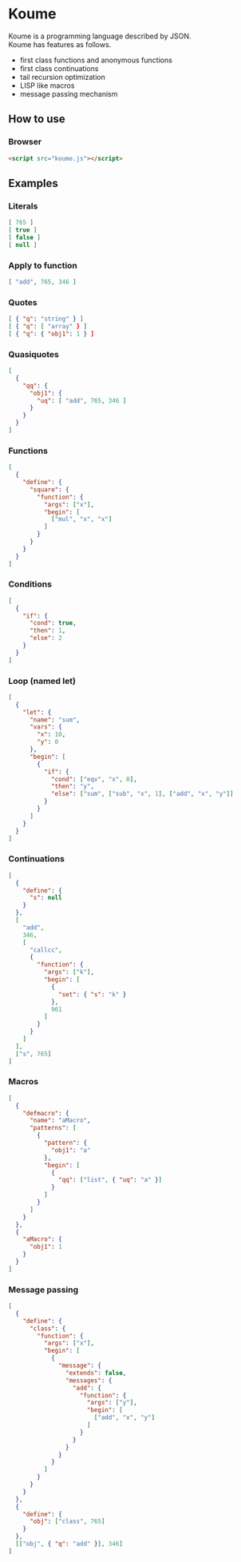 # Koume
Koume is a programming language described by JSON.  
Koume has features as follows.
* first class functions and anonymous functions
* first class continuations
* tail recursion optimization
* LISP like macros
* message passing mechanism

## How to use

### Browser
```html
<script src="koume.js"></script>
```

## Examples

### Literals
```json
[ 765 ]
[ true ]
[ false ]
[ null ]
```

### Apply to function
```json
[ "add", 765, 346 ]
```

### Quotes
```json
[ { "q": "string" } ]
[ { "q": [ "array" } ]
[ { "q": { "obj1": 1 } ]
```

### Quasiquotes
```json
[
  {
    "qq": {
      "obj1": {
        "uq": [ "add", 765, 346 ]
      }
    }
  }
]
```

### Functions
```json
[
  {
    "define": {
      "square": {
        "function": {
          "args": ["x"],
          "begin": [
            ["mul", "x", "x"]
          ]
        }
      }
    }
  }
]
```

### Conditions
```json
[
  {
    "if": {
      "cond": true,
      "then": 1,
      "else": 2
    }
  }
]
```

### Loop (named let)
```json
[
  {
    "let": {
      "name": "sum",
      "vars": {
        "x": 10,
        "y": 0
      },
      "begin": [
        {
          "if": {
            "cond": ["eqv", "x", 0],
            "then": "y",
            "else": ["sum", ["sub", "x", 1], ["add", "x", "y"]]
          }
        }
      ]
    }
  }
]
```

### Continuations
```json
[
  {
    "define": {
      "s": null
    }
  },
  [
    "add",
    346,
    [
      "callcc",
      {
        "function": {
          "args": ["k"],
          "begin": [
            {
              "set": { "s": "k" }
            },
            961
          ]
        }
      }
    ]
  ],
  ["s", 765]
]
```

### Macros
```json
[
  {
    "defmacro": {
      "name": "aMacro",
      "patterns": [
        {
          "pattern": {
            "obj1": "a"
          },
          "begin": [
            {
              "qq": ["list", { "uq": "a" }]
            }
          ]
        }
      ]
    }
  },
  {
    "aMacro": {
      "obj1": 1
    }
  }
]
```

### Message passing
```json
[
  {
    "define": {
      "class": {
        "function": {
          "args": ["x"],
          "begin": [
            {
              "message": {
                "extends": false,
                "messages": {
                  "add": {
                    "function": {
                      "args": ["y"],
                      "begin": [
                        ["add", "x", "y"]
                      ]
                    }
                  }
                }
              }
            }
          ]
        }
      }
    }
  },
  {
    "define": {
      "obj": ["class", 765]
    }
  },
  [["obj", { "q": "add" }], 346]
]
```
